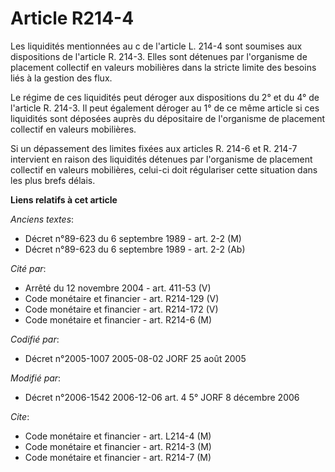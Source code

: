 # Article R214-4

Les liquidités mentionnées au c de l'article L. 214-4 sont soumises aux dispositions de l'article R. 214-3. Elles sont
détenues par l'organisme de placement collectif en valeurs mobilières dans la stricte limite des besoins liés à la gestion
des flux.

Le régime de ces liquidités peut déroger aux dispositions du 2° et du 4° de l'article R. 214-3. Il peut également déroger au
1° de ce même article si ces liquidités sont déposées auprès du dépositaire de l'organisme de placement collectif en valeurs
mobilières.

Si un dépassement des limites fixées aux articles R. 214-6 et R. 214-7 intervient en raison des liquidités détenues par
l'organisme de placement collectif en valeurs mobilières, celui-ci doit régulariser cette situation dans les plus brefs
délais.

**Liens relatifs à cet article**

_Anciens textes_:

  - Décret n°89-623 du 6 septembre 1989 - art. 2-2 (M)
  - Décret n°89-623 du 6 septembre 1989 - art. 2-2 (Ab)

_Cité par_:

  - Arrêté du 12 novembre 2004 - art. 411-53 (V)
  - Code monétaire et financier - art. R214-129 (V)
  - Code monétaire et financier - art. R214-172 (V)
  - Code monétaire et financier - art. R214-6 (M)

_Codifié par_:

  - Décret n°2005-1007 2005-08-02 JORF 25 août 2005

_Modifié par_:

  - Décret n°2006-1542 2006-12-06 art. 4 5° JORF 8 décembre 2006

_Cite_:

  - Code monétaire et financier - art. L214-4 (M)
  - Code monétaire et financier - art. R214-3 (M)
  - Code monétaire et financier - art. R214-7 (M)
